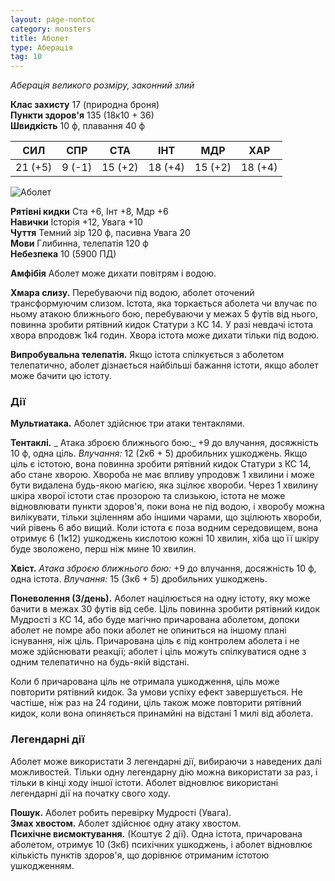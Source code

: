 ```yaml
---
layout: page-nontoc
category: monsters
title: Аболет
type: Аберація
tag: 10
---
```


_Аберація великого розміру, законний злий_  

**Клас захисту** 17 (природна броня)    
**Пункти здоров'я** 135 (18к10 + 36)    
**Швидкість** 10 ф, плавання 40 ф

| СИЛ     | СПР    | СТА     | ІНТ     | МДР     | ХАР     |
| ------- | ------ | ------- | ------- | ------- | ------- |
| 21 (+5) | 9 (-1) | 15 (+2) | 18 (+4) | 15 (+2) | 18 (+4) |

![Аболет](https://www.dndbeyond.com/avatars/thumbnails/30761/774/1000/1000/638061093283829548.png)

**Рятівні кидки** Ста +6, Інт +8, Мдр +6    
**Навички** Історія +12, Увага +10    
**Чуття** Темний зір 120 ф, пасивна Увага 20    
**Мови** Глибинна, телепатія 120 ф    
**Небезпека** 10 (5900 ПД)  

**Амфібія** Аболет може дихати повітрям і водою.    

**Хмара слизу.** Перебуваючи під водою, аболет оточений трансформуючим слизом. Істота, яка торкається аболета чи влучає по ньому атакою ближнього бою, перебуваючи у межах 5 футів від нього, повинна зробити рятівний кидок Статури з КС 14. У разі невдачі істота хвора впродовж 1к4 годин. Хвора істота може дихати тільки під водою.    

**Випробувальна телепатія.** Якщо істота спілкується з аболетом телепатично, аболет дізнається найбільші бажання істоти, якщо аболет може бачити цю істоту.  

### Дії

**Мультиатака.** Аболет здійснює три атаки тентаклями.    

**Тентаклі.** _ Атака зброєю ближнього бою:_ +9 до влучання, досяжність 10 ф, одна ціль. _Влучання:_ 12 (2к6 + 5) дробильних ушкоджень. Якщо ціль є істотою, вона повинна зробити рятівний кидок Статури з КС 14, або стане хворою. Хвороба не має впливу упродовж 1 хвилини і може бути видалена будь-якою магією, яка зцілює хвороби. Через 1 хвилину шкіра хворої істоти стає прозорою та слизькою, істота не може відновлювати пункти здоров'я, поки вона не під водою, і хворобу можна вилікувати, тільки зціленням або іншими чарами, що зцілюють хвороби, чий рівень 6 або вищий. Коли істота є поза водним середовищем, вона отримує 6 (1к12) ушкоджень кислотою кожні 10 хвилин, хіба що її шкіру буде зволожено, перш ніж мине 10 хвилин.    

**Хвіст.** _Атака зброєю ближнього бою:_ +9 до влучання, досяжність 10 ф, одна істота. _Влучання:_ 15 (3к6 + 5) дробильних ушкоджень.    

**Поневолення (3/день).** Аболет націлюється на одну істоту, яку може бачити в межах 30 футів від себе. Ціль повинна зробити рятівний кидок Мудрості з КС 14, або буде магічно причарована аболетом, допоки аболет не помре або поки аболет не опиниться на іншому плані існування, ніж ціль. Причарована ціль є під контролем аболета і не може здійснювати реакції; аболет і ціль можуть спілкуватися одне з одним телепатично на будь-якій відстані.    

Коли б причарована ціль не отримала ушкодження, ціль може повторити рятівний кидок. За умови успіху ефект завершується. Не частіше, ніж раз на 24 години, ціль також може повторити рятівний кидок, коли вона опиняється принамйні на відстані 1 милі від аболета.

### Легендарні дії

Аболет може використати 3 легендарні дії, вибираючи з наведених далі можливостей. Тільки одну легендарну дію можна використати за раз, і тільки в кінці ходу іншої істоти. Аболет відновлює використані легендарні дії на початку свого ходу.    

**Пошук.** Аболет робить перевірку Мудрості (Увага).    
**Змах хвостом.** Аболет здійснює одну атаку хвостом.    
**Психічне висмоктування.** (Коштує 2 дії). Одна істота, причарована аболетом, отримує 10 (3к6) психічних ушкоджень, і аболет відновлює кількість пунктів здоров'я, що дорівнює отриманим істотою ушкодженням.
